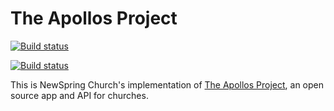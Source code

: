 # The Apollos Project

[![Build status](https://build.appcenter.ms/v0.1/apps/b4c9ce28-80b0-4781-af53-24edf75adf26/branches/develop/badge)](https://appcenter.ms) 

[![Build status](https://build.appcenter.ms/v0.1/apps/0507d3db-c7f8-4198-96d2-1f6709b4d23b/branches/develop/badge)](https://appcenter.ms)

This is NewSpring Church's implementation of [The Apollos Project](https://apollosapp.io/), an open source app and API for churches.
